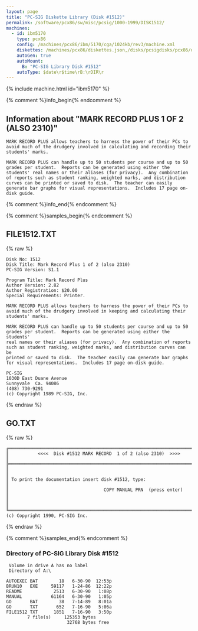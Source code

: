 ```yaml
---
layout: page
title: "PC-SIG Diskette Library (Disk #1512)"
permalink: /software/pcx86/sw/misc/pcsig/1000-1999/DISK1512/
machines:
  - id: ibm5170
    type: pcx86
    config: /machines/pcx86/ibm/5170/cga/1024kb/rev3/machine.xml
    diskettes: /machines/pcx86/diskettes.json,/disks/pcsigdisks/pcx86/diskettes.json
    autoGen: true
    autoMount:
      B: "PC-SIG Library Disk #1512"
    autoType: $date\r$time\rB:\rDIR\r
---
```


{% include machine.html id="ibm5170" %}

{% comment %}info_begin{% endcomment %}

## Information about "MARK RECORD PLUS 1 OF 2 (ALSO 2310)"

    MARK RECORD PLUS allows teachers to harness the power of their PCs to
    avoid much of the drudgery involved in calculating and recording their
    students' marks.
    
    MARK RECORD PLUS can handle up to 50 students per course and up to 50
    grades per student.  Reports can be generated using either the
    students' real names or their aliases (for privacy).  Any combination
    of reports such as student ranking, weighted marks, and distribution
    curves can be printed or saved to disk.  The teacher can easily
    generate bar graphs for visual representations.  Includes 17 page on-
    disk guide.
{% comment %}info_end{% endcomment %}

{% comment %}samples_begin{% endcomment %}

## FILE1512.TXT

{% raw %}
```
Disk No: 1512                                                           
Disk Title: Mark Record Plus 1 of 2 (also 2310)                         
PC-SIG Version: S1.1                                                    
                                                                        
Program Title: Mark Record Plus                                         
Author Version: 2.82                                                    
Author Registration: $20.00                                             
Special Requirements: Printer.                                          
                                                                        
MARK RECORD PLUS allows teachers to harness the power of their PCs to   
avoid much of the drudgery involved in keeping and calculating their    
students' marks.                                                        
                                                                        
MARK RECORD PLUS can handle up to 50 students per course and up to 50   
grades per student.  Reports can be generated using either the students'
real names or their aliases (for privacy).  Any combination of reports  
such as student ranking, weighted marks, and distribution curves can be 
printed or saved to disk.  The teacher easily can generate bar graphs   
for visual representations.  Includes 17 page on-disk guide.            
                                                                        
PC-SIG                                                                  
1030D East Duane Avenue                                                 
Sunnyvale  Ca. 94086                                                    
(408) 730-9291                                                          
(c) Copyright 1989 PC-SIG, Inc.                                         
```
{% endraw %}

## GO.TXT

{% raw %}
```
╔═════════════════════════════════════════════════════════════════════════╗
║           <<<<  Disk #1512 MARK RECORD  1 of 2 (also 2310)  >>>>        ║
╠═════════════════════════════════════════════════════════════════════════╣
║                                                                         ║
║ To print the documentation insert disk #1512, type:                     ║
║                                    COPY MANUAL PRN  (press enter)       ║
║                                                                         ║
╚═════════════════════════════════════════════════════════════════════════╝
(c) Copyright 1990, PC-SIG Inc.
```
{% endraw %}

{% comment %}samples_end{% endcomment %}

### Directory of PC-SIG Library Disk #1512

     Volume in drive A has no label
     Directory of A:\

    AUTOEXEC BAT        18   6-30-90  12:53p
    BRUN10   EXE     59117   1-24-86  12:22p
    README            2513   6-30-90   1:08p
    MANUAL           61164   6-30-90   1:05p
    GO       BAT        38   7-14-89   8:01a
    GO       TXT       652   7-16-90   5:06a
    FILE1512 TXT      1851   7-16-90   3:50p
            7 file(s)     125353 bytes
                           32768 bytes free
